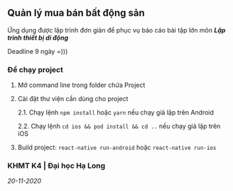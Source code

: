 ## Quản lý mua bán bất động sản

Ứng dụng được lập trình đơn giản để phục vụ báo cáo bài tập lớn môn **_Lập trình thiết bị di động_**

Deadline 9 ngày =)))

### Để chạy project

1. Mở command line trong folder chứa Project
2. Cài đặt thư viện cần dùng cho project
  
    2.1. Chạy lệnh `npm install` hoặc `yarn` nếu chạy giả lập trên Android
  
    2.2. Chạy lệnh `cd ios && pod install && cd ..` nếu chạy giả lập trên iOS
  
3. Build project: `react-native run-android` hoặc `react-native run-ios`

### KHMT K4 | Đại học Hạ Long

_20-11-2020_
